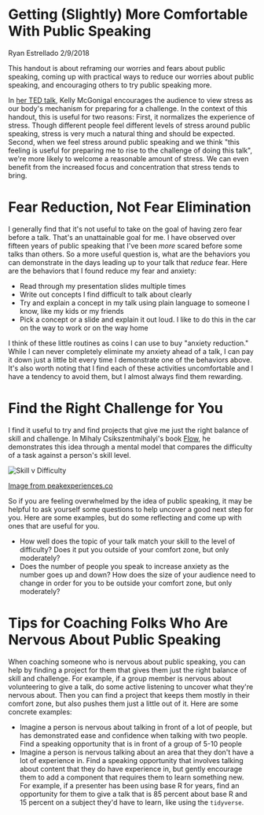 Getting (Slightly) More Comfortable With Public Speaking
================
Ryan Estrellado
2/9/2018

This handout is about reframing our worries and fears about public speaking, coming up with practical ways to reduce our worries about public speaking, and encouraging others to try public speaking more.

In [her TED talk](https://www.ted.com/talks/kelly_mcgonigal_how_to_make_stress_your_friend), Kelly McGonigal encourages the audience to view stress as our body's mechanism for preparing for a challenge. In the context of this handout, this is useful for two reasons: First, it normalizes the experience of stress. Though different people feel different levels of stress around public speaking, stress is very much a natural thing and should be expected. Second, when we feel stress around public speaking and we think "this feeling is useful for preparing me to rise to the challenge of doing this talk", we're more likely to welcome a reasonable amount of stress. We can even benefit from the increased focus and concentration that stress tends to bring.

Fear Reduction, Not Fear Elimination
====================================

I generally find that it's not useful to take on the goal of having zero fear before a talk. That's an unattainable goal for me. I have observed over fifteen years of public speaking that I've been *more* scared before some talks than others. So a more useful question is, what are the behaviors you can demonstrate in the days leading up to your talk that *reduce* fear. Here are the behaviors that I found reduce my fear and anxiety:

-   Read through my presentation slides multiple times
-   Write out concepts I find difficult to talk about clearly
-   Try and explain a concept in my talk using plain language to someone I know, like my kids or my friends
-   Pick a concept or a slide and explain it out loud. I like to do this in the car on the way to work or on the way home

I think of these little routines as coins I can use to buy "anxiety reduction." While I can never completely eliminate my anxiety ahead of a talk, I can pay it down just a little bit every time I demonstrate one of the behaviors above. It's also worth noting that I find each of these activities uncomfortable and I have a tendency to avoid them, but I almost always find them rewarding.

Find the Right Challenge for You
================================

I find it useful to try and find projects that give me just the right balance of skill and challenge. In Mihaly Csikszentmihalyi's book [Flow](https://en.wikipedia.org/wiki/Mihaly_Csikszentmihalyi), he demonstrates this idea through a mental model that compares the difficulty of a task against a person's skill level.

![Skill v Difficulty](https://i.imgur.com/BRyopry.png)

[Image from peakexperiences.co](https://peakexperiences.co/flow-state-speed-learning-how-to-drift/)

So if you are feeling overwhelmed by the idea of public speaking, it may be helpful to ask yourself some questions to help uncover a good next step for you. Here are some examples, but do some reflecting and come up with ones that are useful for you.

-   How well does the topic of your talk match your skill to the level of difficulty? Does it put you outside of your comfort zone, but only moderately?
-   Does the number of people you speak to increase anxiety as the number goes up and down? How does the size of your audience need to change in order for you to be outside your comfort zone, but only moderately?

Tips for Coaching Folks Who Are Nervous About Public Speaking
=============================================================

When coaching someone who is nervous about public speaking, you can help by finding a project for them that gives them just the right balance of skill and challenge. For example, if a group member is nervous about volunteering to give a talk, do some active listening to uncover what they're nervous about. Then you can find a project that keeps them mostly in their comfort zone, but also pushes them just a little out of it. Here are some concrete examples:

-   Imagine a person is nervous about talking in front of a lot of people, but has demonstrated ease and confidence when talking with two people. Find a speaking opportunity that is in front of a group of 5-10 people
-   Imagine a person is nervous talking about an area that they don't have a lot of experience in. Find a speaking opportunity that involves talking about content that they do have experience in, but gently encourage them to add a component that requires them to learn something new. For example, if a presenter has been using base R for years, find an opportunity for them to give a talk that is 85 percent about base R and 15 percent on a subject they'd have to learn, like using the `tidyverse`.
